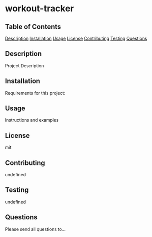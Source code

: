 # workout-tracker
## Table of Contents
[Description](#description)
[Installation](#installation)
[Usage](#usage)
[License](#license)
[Contributing](#contributing)
[Testing](#testing)
[Questions](#questions)

## Description

Project Description

## Installation

Requirements for this project:

## Usage

Instructions and examples

## License

mit

## Contributing

undefined

## Testing

undefined

## Questions

Please send all questions to...
